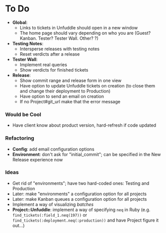 # To Do

 - **Global**:
   - Links to tickets in Unfuddle should open in a new window
   - The home page should vary depending on who you are (Guest? Kanban. Tester? Tester Wall. Other? ?)
 - **Testing Notes**:
   - Intersperse releases with testing notes
   - Reset verdicts after a release
 - **Tester Wall**:
   - Implement real queries
   - Show verdicts for finished tickets
 - **Release**:
   - Show commit range and release form in one view
   - Have option to update Unfuddle tickets on creation (to close them and change their deployment to Production)
   - Have option to send an email on creation
   - If no Project#git_url make that the error message

### Would be Cool

 - Have client know about product version, hard-refresh if code updated

### Refactoring

 - **Config**: add email configuration options
 - **Environment**: don't ask for "initial_commit"; can be specified in the New Release experience now

### Ideas

 - Get rid of "environments"; have two hard-coded ones: Testing and Production
 - Later: make "environments" a configuration option for all projects
 - Later: make Kanban queues a configuration option for all projects
 - Implement a way of visualizing _batches_
 - **Project::Unfuddle**: implement a way of specifying `neq` in Ruby (e.g. `find_tickets(:field_1.neq(197))` or `find_tickets(:deployment.neq(:production))` and have Project figure it out...)
